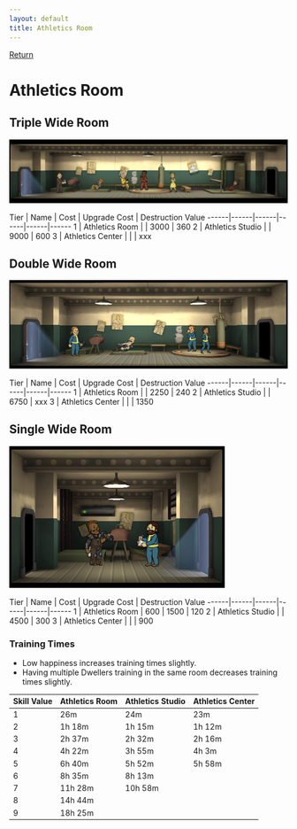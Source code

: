 ```yaml
---
layout: default
title: Athletics Room
---
```

[Return](../index.html)

Athletics Room
===========

## Triple Wide Room

![Athletics Room](img/t1images/tripleathleticsroom.jpg)

Tier | Name | Cost | Upgrade Cost | Destruction Value
------|------|------|------|------|------
1 | Athletics Room | | 3000 | 360
2 | Athletics Studio | | 9000 | 600
3 | Athletics Center | | | xxx

## Double Wide Room

![Athletics Room](img/t1images/doubleathleticsroom.jpg)

Tier | Name | Cost | Upgrade Cost | Destruction Value
------|------|------|------|------|------
1 | Athletics Room | | 2250 | 240
2 | Athletics Studio | | 6750 | xxx
3 | Athletics Center | | | 1350

## Single Wide Room

![Athletics Studio](img/t2images/singleathleticsstudio.jpg)

Tier | Name | Cost | Upgrade Cost | Destruction Value
------|------|------|------|------|------
1 | Athletics Room | 600 | 1500 | 120
2 | Athletics Studio | | 4500 | 300
3 | Athletics Center | | | 900

### Training Times

- Low happiness increases training times slightly.
- Having multiple Dwellers training in the same room decreases training times slightly.

Skill Value | Athletics Room | Athletics Studio | Athletics Center
------|------|------|------
1 | 26m | 24m | 23m
2 | 1h 18m | 1h 15m | 1h 12m
3 | 2h 37m | 2h 32m | 2h 16m
4 | 4h 22m | 3h 55m | 4h 3m
5 | 6h 40m | 5h 52m | 5h 58m
6 | 8h 35m | 8h 13m |
7 | 11h 28m | 10h 58m |
8 | 14h 44m | |
9 | 18h 25m | |
